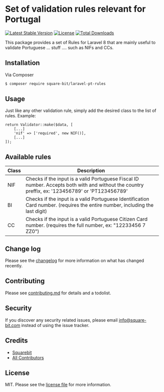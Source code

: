 # Set of validation rules relevant for Portugal

[![Latest Stable Version](https://poser.pugx.org/square-bit/laravel-pt-rules/v)](//packagist.org/packages/square-bit/laravel-pt-rules)
[![License](https://poser.pugx.org/square-bit/laravel-pt-rules/license)](//packagist.org/packages/square-bit/laravel-pt-rules)
[![Total Downloads](https://poser.pugx.org/square-bit/laravel-pt-rules/downloads)](//packagist.org/packages/square-bit/laravel-pt-rules)

This package provides a set of Rules for Laravel 8 that are mainly useful to validate Portuguese ... stuff .... such as NIFs and CCs.

## Installation

Via Composer

``` bash
$ composer require square-bit/laravel-pt-rules
```

## Usage
Just like any other validation rule, simply add the desired class to the list of rules.
Example:
```
return Validator::make($data, [
    [...]
    'nif' => ['required', new NIF()],
    [...]
]);
```

## Available rules
| Class | Description                                                                                                                                     |
|-------|-------------------------------------------------------------------------------------------------------------------------------------------------|
| NIF   | Checks if the input is a valid Portuguese Fiscal ID number. Accepts both with and without the country preffix, ex: '123456789' or 'PT123456789' |
| BI    | Checks if the input is a valid Portuguese Identification Card number. (requires the entire number, including the last digit)                    |
| CC    | Checks if the input is a valid Portuguese Citizen Card number. (requires the full number, ex: "12233456 7 ZZ0")                                 |

## Change log

Please see the [changelog](changelog.md) for more information on what has changed recently.

## Contributing

Please see [contributing.md](contributing.md) for details and a todolist.

## Security

If you discover any security related issues, please email info@square-bit.com instead of using the issue tracker.

## Credits

- [Squarebit][link-author]
- [All Contributors][link-contributors]

## License

MIT. Please see the [license file](license.md) for more information.

[link-author]: https://github.com/square-bit
[link-contributors]: ../../contributors
